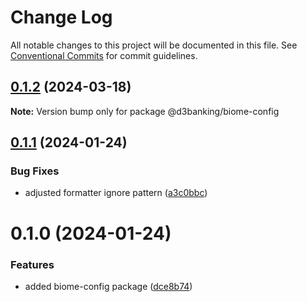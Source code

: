 # Change Log

All notable changes to this project will be documented in this file.
See [Conventional Commits](https://conventionalcommits.org) for commit guidelines.

## [0.1.2](https://github.com/LodoSoftware/javascript-style-guide/compare/@d3banking/biome-config@0.1.1...@d3banking/biome-config@0.1.2) (2024-03-18)

**Note:** Version bump only for package @d3banking/biome-config

## [0.1.1](https://github.com/LodoSoftware/javascript-style-guide/compare/@d3banking/biome-config@0.1.0...@d3banking/biome-config@0.1.1) (2024-01-24)

### Bug Fixes

- adjusted formatter ignore pattern ([a3c0bbc](https://github.com/LodoSoftware/javascript-style-guide/commit/a3c0bbc1f4b654ab955729c468a5c92bab123898))

# 0.1.0 (2024-01-24)

### Features

- added biome-config package ([dce8b74](https://github.com/LodoSoftware/javascript-style-guide/commit/dce8b74566823d1d54924b4729e3db72ec77234e))
